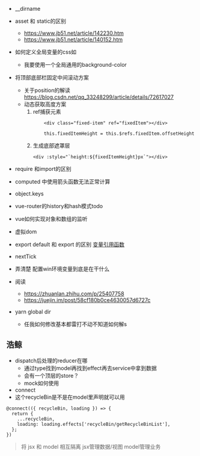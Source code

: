 + __dirname
+ asset 和 static的区别
    + https://www.jb51.net/article/142230.htm
    + https://www.jb51.net/article/140152.htm
+ 如何定义全局变量的css如
    + 我要使用一个全局通用的background-color
+ 将顶部底部栏固定中间滚动方案
    + 关于position的解读 https://blog.csdn.net/qq_33248299/article/details/72617027
    + 动态获取高度方案  
        1. ref捕获元素
            ~~~
                <div class="fixed-item" ref="fixedItem"></div>

                this.fixedItemHeight = this.$refs.fixedItem.offsetHeight 
            ~~~
        2. 生成底部遮罩层
            ~~~
            <div :style="`height:${fixedItemHeight}px`"></div>
            ~~~
+ require 和import的区别

+ computed 中使用箭头函数无法正常计算
+ object.keys
+ vue-router的history和hash模式todo
+ vue如何实现对象和数组的监听
+ 虚拟dom
+ export default 和 export 的区别 [变量引用函数](http://es6.ruanyifeng.com/?search=export&x=0&y=0#docs/module)

+ nextTick
+ 弄清楚 配置win环境变量到底是在干什么
+ 阅读
    + https://zhuanlan.zhihu.com/p/25407758
    + https://juejin.im/post/58cf180b0ce4630057d6727c
+ yarn global dir
    + 任我如何修改基本都雷打不动不知道如何解s

## 浩鲸
+ dispatch后处理的reducer在哪
    + 通过type找到model再找到effect再去service中拿到数据
    + 会有一个顶层的store？
    + mock如何使用
+ connect 
+ 这个recycleBin是不是在model里声明就可以用
~~~
@connect(({ recycleBin, loading }) => {
  return {
    ...recycleBin,
    loading: loading.effects['recycleBin/getRecycleBinList'],
  };
})
~~~
       
> 将 jsx 和 model 相互隔离 jsx管理数据/视图 model管理业务